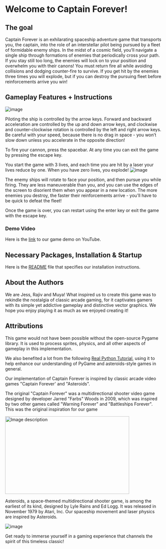 # Welcome to Captain Forever! 

## The goal
Captain Forever is an exhilarating spaceship adventure game that transports you, the captain, into the role of an interstellar pilot being pursued by a fleet of formidable enemy ships. In the midst of a cosmic field, you’ll navigate a single ship through formations of enemies that periodically cross your path. If you stay still too long, the enemies will lock on to your position and overwhelm you with their canons! You must return fire all while avoiding collisions and dodging counter-fire to survive. If you get hit by the enemies three times you will explode, but if you can destroy the pursuing fleet before reinforcements arrive you win!

## Gameplay Features + Instructions
![image](https://user-images.githubusercontent.com/37748104/236016911-d672440c-9b2a-4a98-837a-ca9be0f19430.png)

Piloting the ship is controlled by the arrow keys. Forward and backward acceleration are controlled by the up and down arrow keys, and clockwise and counter-clockwise rotation is controlled by the left and right arrow keys. Be careful with your speed, because there is no drag in space - you won’t slow down unless you accelerate in the opposite direction!

To fire your cannon, press the spacebar. At any time you can exit the game by pressing the escape key. 

You start the game with 3 lives, and each time you are hit by a laser your lives reduce by one. When you have zero lives, you explode!
![image](https://user-images.githubusercontent.com/37748104/236017078-cbfa4f49-d926-4683-a4c0-26b5daf8d9ba.png)

The enemy ships will rotate to face your position, and then pursue you while firing. They are less maneuverable than you, and you can use the edges of the screen to disorient them when you appear in a new location. The more enemies you destroy, the faster their reinforcements arrive - you’ll have to be quick to defeat the fleet!

Once the game is over, you can restart using the enter key or exit the game with the escape key.

### Demo Video

Here is the [link](https://youtu.be/wVo04BFmMro) to our game demo on YouTube.

## Necessary Packages, Installation & Startup

Here is the [README]( https://github.com/olincollege/captain_forever/blob/main/README.md) file that specifies our installation instructions.


## About the Authors
We are Jess, Rajiv and Muya! What inspired us to create this game was to rekindle the nostalgia of classic arcade gaming, for it captivates gamers with its simple yet addictive gameplay and distinctive vector graphics. We hope you enjoy playing it as much as we enjoyed creating it!

## Attributions 

This game would not have been possible without the open-source Pygame library. It is used to process sprites, physics, and all other aspects of gameplay in this implementation. 

We also benefited a lot from the following [Real Python Tutorial](https://realpython.com/asteroids-game-python/), using it to help enhance our understanding of PyGame and asteroids-style games in general.

Our implementation of Captain Forever is inspired by classic arcade video games "Captain Forever' and "Asteroids". 

The original "Captain Forever" was a multidirectional shooter video game designed by developer Jarred "Farbs" Woods in 2009, which was inspired by two other games called "Warning Forever" and "Battleships Forever". This was the original inspiration for our game


<img src="https://user-images.githubusercontent.com/37748104/236016086-2e6b0542-e513-4dc0-8685-2682b915f28e.png" alt="Image description" width="400" height="250">




Asteroids, a space-themed multidirectional shooter game, is among the earliest of its kind, designed by Lyle Rains and Ed Logg. It was released in November 1979 by Atari, Inc. Our spaceship movement and laser physics are inspired by Asteroids. 

![image](https://user-images.githubusercontent.com/123486956/235954103-451fbeb5-8519-458e-81be-ce100e5abb95.png)


Get ready to immerse yourself in a gaming experience that channels the spirit of this timeless classic!


